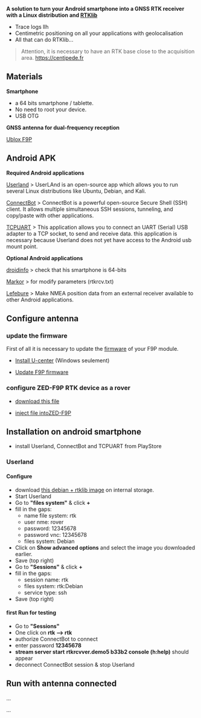 **A solution to turn your Android smartphone into a GNSS RTK receiver with a Linux distribution and [RTKlib](http://www.rtklib.com/)**

* Trace logs llh
* Centimetric positioning on all your applications with geolocalisation
* All that can do RTKlib...

> Attention, it is necessary to have an RTK base close to the acquisition area. https://centipede.fr


## Materials

**Smartphone**

* a 64 bits smartphone / tablette.
* No need to root your device.
* USB OTG

**GNSS antenna for dual-frequency reception**

[Ublox F9P](https://store.drotek.com/sirius-rtk-gnss-rover-f9p)

## Android APK

**Required Android applications**

[Userland](https://play.google.com/store/apps/details?id=tech.ula&gl=FR) > UserLAnd is an open-source app which allows you to run several Linux distributions like Ubuntu,
Debian, and Kali.

[ConnectBot](https://play.google.com/store/apps/details?id=org.connectbot&hl=fr) > ConnectBot is a powerful open-source Secure Shell (SSH) client. It allows multiple simultaneous SSH sessions, tunneling, and copy/paste with other applications.

[TCPUART](https://play.google.com/store/apps/details?id=com.hardcodedjoy.tcpuart&gl=FR) > This application allows you to connect an UART (Serial) USB adapter to a TCP socket, to send and receive data. this application is necessary because Userland does not yet have access to the Android usb mount point.

**Optional Android applications**

[droidinfo](https://play.google.com/store/apps/details?id=com.inkwired.droidinfo&hl=fr) > check that his smartphone is 64-bits

[Markor](https://play.google.com/store/apps/details?id=net.gsantner.markor&gl=FR) > for modify parameters (rtkrcv.txt)

[Lefebure](https://play.google.com/store/apps/details?id=com.lefebure.ntripclient&gl=FR) > Make NMEA position data from an external receiver available to other Android applications.

## Configure antenna

### update the firmware

First of all it is necessary to update the [firmware](https://fr.wikipedia.org/wiki/Firmware) of your F9P module.

* [Install U-center](https://www.u-blox.com/en/product/u-center) (Windows seulement)

* [Update F9P firmware](https://drotek.gitbook.io/rtk-f9p-positioning-solutions/tutorials/updating-zed-f9p-firmware)

### configure ZED-F9P RTK device as a rover

* [download this file](https://raw.githubusercontent.com/jancelin/RTKlibDroid/master/U-Blox_ZED-F9P_rtkrover_5hz.txt)

* [inject file intoZED-F9P](https://drotek.gitbook.io/rtk-f9p-positioning-solutions/how-to-get-started/zed-f9p-rtk-configuration)

## Installation on android smartphone

* install Userland, ConnectBot and TCPUART from PlayStore

### Userland

#### Configure

* download [this debian + rtklib image](https://github.com/jancelin/RTKlibDroid/releases/download/RTKlibDroid_0.1/rtk-debian-rootfs.tar.gz) on internal storage.
* Start Userland
* Go to **"files system"** & click **+**
* fill in the gaps:
  * name file system: rtk
  * user nme: rover
  * password: 12345678
  * password vnc: 12345678
  * files system: Debian
* Click on **Show advanced options** and select the image you downloaded earlier.
* Save (top right)
* Go to **"Sessions"** & click **+**
* fill in the gaps:
  * session name: rtk
  * files system: rtk:Debian
  * service type: ssh
* Save (top right)

#### first Run for testing

* Go to **"Sessions"**
* One click on **rtk --> rtk**
* authorize ConnectBot to connect
* enter password **12345678**
* **stream server start** **rtkrcvver.demo5 b33b2 console (h:help)** should appear
* deconnect ConnectBot session & stop Userland

## Run with antenna connected
...







...
